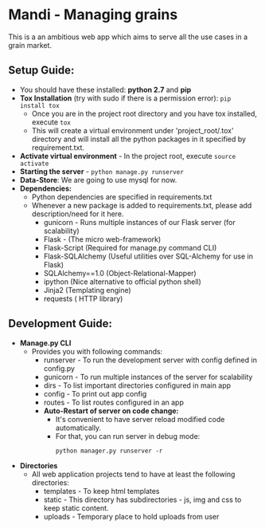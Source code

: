 # Mandi - Managing grains

This is a an ambitious web app which aims to serve all the use cases in a grain market.

## Setup Guide:
  * You should have these installed:  **python 2.7** and **pip**
  * **Tox Installation** (try with sudo if there is a permission error):
                ```
                pip install tox
                ```
    * Once you are in the project root directory and you have tox installed, execute
                ```
                tox
                ```
    * This will create a virtual environment under 'project_root/.tox' directory and will install all the python packages in it specified by requirement.txt.
  * **Activate virtual environment** - In the project root, execute
                ```
                source activate
                ```
  * **Starting the server** -
                ```
                python manage.py runserver
                ```
  * **Data-Store**:  We are going to use mysql for now.
  * **Dependencies:**
    * Python dependencies are specified in requirements.txt
    * Whenever a new package is added to requirements.txt, please add description/need for it here.
       * gunicorn -  Runs multiple instances of our Flask server (for scalability)
       * Flask - (The micro web-framework)
       * Flask-Script (Required for manage.py command CLI)
       * Flask-SQLAlchemy  (Useful utilities over SQL-Alchemy for use in Flask)
       * SQLAlchemy==1.0  (Object-Relational-Mapper)
       * ipython (Nice alternative to official python shell)
       * Jinja2  (Templating engine)
       * requests ( HTTP library)

## Development Guide:

   * **Manage.py CLI**
       * Provides you with following commands:
           * runserver -  To run the development server with config defined in config.py
           * gunicorn -  To run multiple instances of the server for scalability
           * dirs - To list important directories configured in main app
           * config - To print out app config
           * routes - To list routes configured in an app
           * **Auto-Restart of server on code change:**
             * It's convenient to have server reload modified code automatically.
             * For that, you can run server in debug mode:
                ```
                python manager.py runserver -r
                ```
   * **Directories**
       * All web application projects tend to have at least the following directories:
           * templates - To keep html templates
           * static - This directory has subdirectories - js, img and css to keep static content.
           * uploads - Temporary place to hold uploads from user
